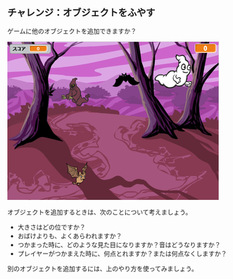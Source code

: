 ## チャレンジ：オブジェクトをふやす

ゲームに他のオブジェクトを追加できますか？

![スクリーンショット](images/ghost-final.png)

オブジェクトを追加するときは、次のことについて考えましょう。

+ 大きさはどの位ですか？
+ おばけよりも、よくあらわれますか？
+ つかまった時に、どのような見た目になりますか？音はどうなりますか？
+ プレイヤーがつかまえた時に、何点とれますか？または何点なくしますか？

別のオブジェクトを追加するには、上のやり方を使ってみましょう。